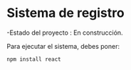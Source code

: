 <h1> Sistema de registro</h1>

-Estado del proyecto : En construcción.

Para ejecutar el sistema, debes poner:

```npm install react ```
